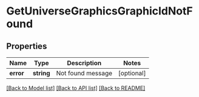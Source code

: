 # GetUniverseGraphicsGraphicIdNotFound

## Properties
Name | Type | Description | Notes
------------ | ------------- | ------------- | -------------
**error** | **string** | Not found message | [optional] 

[[Back to Model list]](../../README.md#documentation-for-models) [[Back to API list]](../../README.md#documentation-for-api-endpoints) [[Back to README]](../../README.md)

